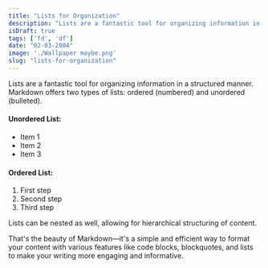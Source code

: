 ```yaml
---
title: "Lists for Organization"
description: "Lists are a fantastic tool for organizing information in a structured manner."
isDraft: true
tags: ['fd', 'df']
date: "02-03-2004"
image: './Wallpaper maybe.png'
slug: "lists-for-organization"
---
```


Lists are a fantastic tool for organizing information in a structured manner. Markdown offers two types of lists: ordered (numbered) and unordered (bulleted).

#### Unordered List:

- Item 1
- Item 2
- Item 3

#### Ordered List:


1. First step
2. Second step
3. Third step


Lists can be nested as well, allowing for hierarchical structuring of content.

That's the beauty of Markdown—it's a simple and efficient way to format your content with various features like code blocks, blockquotes, and lists to make your writing more engaging and informative.
